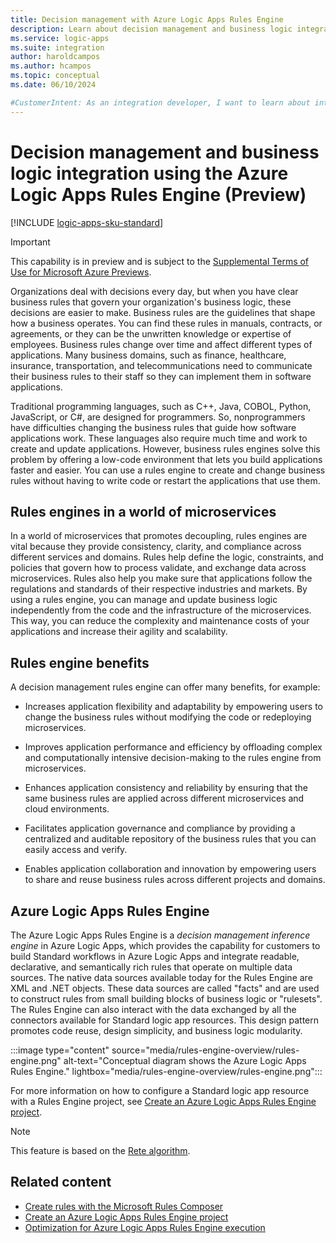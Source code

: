 ```yaml
---
title: Decision management with Azure Logic Apps Rules Engine
description: Learn about decision management and business logic integration with Standard logic app workflows using the Azure Logic Apps Rules Engine.
ms.service: logic-apps
ms.suite: integration
author: haroldcampos
ms.author: hcampos
ms.topic: conceptual
ms.date: 06/10/2024

#CustomerIntent: As an integration developer, I want to learn about integrating business logic and decision management capabilities with Standard workflows in Azure Logic Apps.
---
```


# Decision management and business logic integration using the Azure Logic Apps Rules Engine (Preview)

[!INCLUDE [logic-apps-sku-standard](~/reusable-content/ce-skilling/azure/includes/logic-apps-sku-standard.md)]

> [!IMPORTANT]
> This capability is in preview and is subject to the 
> [Supplemental Terms of Use for Microsoft Azure Previews](https://azure.microsoft.com/support/legal/preview-supplemental-terms/).

Organizations deal with decisions every day, but when you have clear business rules that govern your organization's business logic, these decisions are easier to make. Business rules are the guidelines that shape how a business operates. You can find these rules in manuals, contracts, or agreements, or they can be the unwritten knowledge or expertise of employees. Business rules change over time and affect different types of applications. Many business domains, such as finance, healthcare, insurance, transportation, and telecommunications need to communicate their business rules to their staff so they can implement them in software applications.

Traditional programming languages, such as C++, Java, COBOL, Python, JavaScript, or C#, are designed for programmers. So, nonprogrammers have difficulties changing the business rules that guide how software applications work. These languages also require much time and work to create and update applications. However, business rules engines solve this problem by offering a low-code environment that lets you build applications faster and easier. You can use a rules engine to create and change business rules without having to write code or restart the applications that use them.

## Rules engines in a world of microservices

In a world of microservices that promotes decoupling, rules engines are vital because they provide consistency, clarity, and compliance across different services and domains. Rules help define the logic, constraints, and policies that govern how to process validate, and exchange data across microservices. Rules also help you make sure that applications follow the regulations and standards of their respective industries and markets. By using a rules engine, you can manage and update business logic independently from the code and the infrastructure of the microservices. This way, you can reduce the complexity and maintenance costs of your applications and increase their agility and scalability.

## Rules engine benefits

A decision management rules engine can offer many benefits, for example:

- Increases application flexibility and adaptability by empowering users to change the business rules without modifying the code or redeploying microservices.

- Improves application performance and efficiency by offloading complex and computationally intensive decision-making to the rules engine from microservices.

- Enhances application consistency and reliability by ensuring that the same business rules are applied across different microservices and cloud environments.

- Facilitates application governance and compliance by providing a centralized and auditable repository of the business rules that you can easily access and verify.

- Enables application collaboration and innovation by empowering users to share and reuse business rules across different projects and domains.

## Azure Logic Apps Rules Engine

The Azure Logic Apps Rules Engine is a *decision management inference engine* in Azure Logic Apps, which provides the capability for customers to build Standard workflows in Azure Logic Apps and integrate readable, declarative, and semantically rich rules that operate on multiple data sources. The native data sources available today for the Rules Engine are XML and .NET objects. These data sources are called "facts" and are used to construct rules from small building blocks of business logic or "rulesets". The Rules Engine can also interact with the data exchanged by all the connectors available for Standard logic app resources. This design pattern promotes code reuse, design simplicity, and business logic modularity.

:::image type="content" source="media/rules-engine-overview/rules-engine.png" alt-text="Conceptual diagram shows the Azure Logic Apps Rules Engine." lightbox="media/rules-engine-overview/rules-engine.png":::

For more information on how to configure a Standard logic app resource with a Rules Engine project, see [Create an Azure Logic Apps Rules Engine project](create-rules-engine-project.md).

> [!NOTE]
>
> This feature is based on the [Rete algorithm](https://ieeexplore.ieee.org/document/5454996).

## Related content

- [Create rules with the Microsoft Rules Composer](create-rules.md)
- [Create an Azure Logic Apps Rules Engine project](create-rules-engine-project.md)
- [Optimization for Azure Logic Apps Rules Engine execution](rules-engine-optimization.md)
